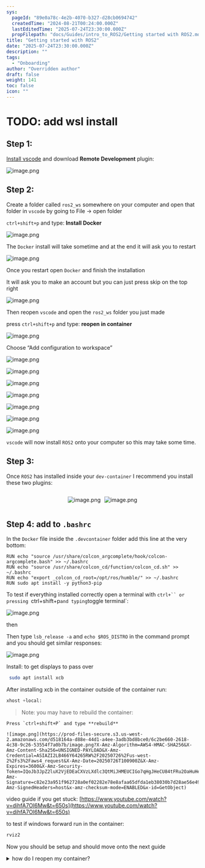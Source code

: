 ```yaml
---
sys:
  pageId: "89e0a78c-4e2b-4070-b327-d28cb0694742"
  createdTime: "2024-08-21T00:24:00.000Z"
  lastEditedTime: "2025-07-24T23:30:00.000Z"
  propFilepath: "docs/Guides/intro_to_ROS2/Getting started with ROS2.md"
title: "Getting started with ROS2"
date: "2025-07-24T23:30:00.000Z"
description: ""
tags:
  - "Onboarding"
author: "Overridden author"
draft: false
weight: 141
toc: false
icon: ""
---
```


# TODO: add wsl install

## Step 1:

[Install vscode](https://code.visualstudio.com/download) and download **Remote Development** plugin:

![image.png](https://prod-files-secure.s3.us-west-2.amazonaws.com/d518164a-d88e-44d1-a4ee-3adb3bd8bce0/efb52993-1881-4a40-b95e-6f020334f022/image.png?X-Amz-Algorithm=AWS4-HMAC-SHA256&X-Amz-Content-Sha256=UNSIGNED-PAYLOAD&X-Amz-Credential=ASIAZI2LB466RHORSTZE%2F20250726%2Fus-west-2%2Fs3%2Faws4_request&X-Amz-Date=20250726T100857Z&X-Amz-Expires=3600&X-Amz-Security-Token=IQoJb3JpZ2luX2VjEDEaCXVzLXdlc3QtMiJIMEYCIQCRPfTIUIayj6BPSWrxNLdJSq3xL0mhrwHTagq%2FT6nEWAIhANt0PQ1sJ4%2F4EkZo9Q2Q6VaqbKGvYszrC08B3K0UT3HGKv8DCFoQABoMNjM3NDIzMTgzODA1Igx3xm9EJuOoorQDsDEq3AM8MChGI71tIvf42DkZdtVjBR9VFnPBEQZzabJDqQnvwt4%2BdxAbp%2BItE4g4GS5oB%2BIDWll50NdfbQ%2FDfVe35gkvX4Za%2By2fktBtNnw%2FJnQxEeKRtG94bZAA%2BDaoQvdPMbHrXl%2BCIDVWzkzxlBnSxLdi5R%2ForUc%2FQghs%2B1patbK2%2F44A6rQFSeH6DP64mOMOVKbo26vJ8d30HvYdYPuWWIm4MdBCZgeyX1vDFIMNVJ1MIXJT%2FuUo%2BbnDxXMozz0rGFHjzbL2z6dCryJKqFCUd0Pk5uJzhKhyYuZbhaX8x8v7yoKBKiqNV4IRmzkTeI92Ku8M%2B%2Bvd1okPUl2%2BtYYDM%2BFmaMEKJBjPZrQ4PncnWMlh%2FYHfAQtSGUJyON3KkN1hYS3rhTZG6NbLiVR8%2FapbX7akHPovTBl2mN%2Fw7F1ev3iXLz1efckOzmfssb6%2BelDeubvXGLl7kQWR%2B%2BQgLTe4nAAHLEjQ%2Bzu%2ByVE97lr4G4PSlTMKnoiHpUbmQy6luwVDNy1hiMQd1FFOeNXVIFABD963DMnraYPS0d3RkB2mMqvrfdAfjnEW7F46V7V3LVhh8p4kXSK%2FcMQ%2BvLFnfRaedgG0j9LMKR7tqk4JjcQYYt0JgLKMB%2FPYP1kpVuKNGjCnq5LEBjqkAWk669II3WKumRcuwF%2FC0yVgx8FxFBMmuwoMKgHgSbSv9M3VSU8qXaIJJ6ie9%2BHWiMMHV9GsXPberwicUWHwog1gfLUCdHcG2XRkmgGLFPyvmrgyVkLPPi1QNbUaBEScpOHVdxFHAgWyPMtHNRl0sbwt%2F1qV3xdBv%2F%2BuE8JLRFEyky3%2Fz4P6Nc8qOedUPmm8x0yZBpYjroYyGNXh%2FRll7a9b47Ae&X-Amz-Signature=9baa6af66fde2dc8732b25c177f10ce552b258ac618a17b9f755012bbeb34595&X-Amz-SignedHeaders=host&x-amz-checksum-mode=ENABLED&x-id=GetObject)

## Step 2:

Create a folder called `ros2_ws` somewhere on your computer and open that folder in `vscode` by going to File → open folder 

`ctrl+shift+p` and type: **Install Docker**

![image.png](https://prod-files-secure.s3.us-west-2.amazonaws.com/d518164a-d88e-44d1-a4ee-3adb3bd8bce0/2269dc0e-1cd5-47ff-bceb-c04ad9b2eab0/image.png?X-Amz-Algorithm=AWS4-HMAC-SHA256&X-Amz-Content-Sha256=UNSIGNED-PAYLOAD&X-Amz-Credential=ASIAZI2LB466RHORSTZE%2F20250726%2Fus-west-2%2Fs3%2Faws4_request&X-Amz-Date=20250726T100857Z&X-Amz-Expires=3600&X-Amz-Security-Token=IQoJb3JpZ2luX2VjEDEaCXVzLXdlc3QtMiJIMEYCIQCRPfTIUIayj6BPSWrxNLdJSq3xL0mhrwHTagq%2FT6nEWAIhANt0PQ1sJ4%2F4EkZo9Q2Q6VaqbKGvYszrC08B3K0UT3HGKv8DCFoQABoMNjM3NDIzMTgzODA1Igx3xm9EJuOoorQDsDEq3AM8MChGI71tIvf42DkZdtVjBR9VFnPBEQZzabJDqQnvwt4%2BdxAbp%2BItE4g4GS5oB%2BIDWll50NdfbQ%2FDfVe35gkvX4Za%2By2fktBtNnw%2FJnQxEeKRtG94bZAA%2BDaoQvdPMbHrXl%2BCIDVWzkzxlBnSxLdi5R%2ForUc%2FQghs%2B1patbK2%2F44A6rQFSeH6DP64mOMOVKbo26vJ8d30HvYdYPuWWIm4MdBCZgeyX1vDFIMNVJ1MIXJT%2FuUo%2BbnDxXMozz0rGFHjzbL2z6dCryJKqFCUd0Pk5uJzhKhyYuZbhaX8x8v7yoKBKiqNV4IRmzkTeI92Ku8M%2B%2Bvd1okPUl2%2BtYYDM%2BFmaMEKJBjPZrQ4PncnWMlh%2FYHfAQtSGUJyON3KkN1hYS3rhTZG6NbLiVR8%2FapbX7akHPovTBl2mN%2Fw7F1ev3iXLz1efckOzmfssb6%2BelDeubvXGLl7kQWR%2B%2BQgLTe4nAAHLEjQ%2Bzu%2ByVE97lr4G4PSlTMKnoiHpUbmQy6luwVDNy1hiMQd1FFOeNXVIFABD963DMnraYPS0d3RkB2mMqvrfdAfjnEW7F46V7V3LVhh8p4kXSK%2FcMQ%2BvLFnfRaedgG0j9LMKR7tqk4JjcQYYt0JgLKMB%2FPYP1kpVuKNGjCnq5LEBjqkAWk669II3WKumRcuwF%2FC0yVgx8FxFBMmuwoMKgHgSbSv9M3VSU8qXaIJJ6ie9%2BHWiMMHV9GsXPberwicUWHwog1gfLUCdHcG2XRkmgGLFPyvmrgyVkLPPi1QNbUaBEScpOHVdxFHAgWyPMtHNRl0sbwt%2F1qV3xdBv%2F%2BuE8JLRFEyky3%2Fz4P6Nc8qOedUPmm8x0yZBpYjroYyGNXh%2FRll7a9b47Ae&X-Amz-Signature=f3fd2f70d3b0dfe5dbefdb18e94b5d169e37d7760d13c471382af231d71c8fc2&X-Amz-SignedHeaders=host&x-amz-checksum-mode=ENABLED&x-id=GetObject)

The `Docker` install will take sometime and at the end it will ask you to restart

![image.png](https://prod-files-secure.s3.us-west-2.amazonaws.com/d518164a-d88e-44d1-a4ee-3adb3bd8bce0/ed233f78-be33-4b1f-b89c-9c346c0e961e/image.png?X-Amz-Algorithm=AWS4-HMAC-SHA256&X-Amz-Content-Sha256=UNSIGNED-PAYLOAD&X-Amz-Credential=ASIAZI2LB466RHORSTZE%2F20250726%2Fus-west-2%2Fs3%2Faws4_request&X-Amz-Date=20250726T100857Z&X-Amz-Expires=3600&X-Amz-Security-Token=IQoJb3JpZ2luX2VjEDEaCXVzLXdlc3QtMiJIMEYCIQCRPfTIUIayj6BPSWrxNLdJSq3xL0mhrwHTagq%2FT6nEWAIhANt0PQ1sJ4%2F4EkZo9Q2Q6VaqbKGvYszrC08B3K0UT3HGKv8DCFoQABoMNjM3NDIzMTgzODA1Igx3xm9EJuOoorQDsDEq3AM8MChGI71tIvf42DkZdtVjBR9VFnPBEQZzabJDqQnvwt4%2BdxAbp%2BItE4g4GS5oB%2BIDWll50NdfbQ%2FDfVe35gkvX4Za%2By2fktBtNnw%2FJnQxEeKRtG94bZAA%2BDaoQvdPMbHrXl%2BCIDVWzkzxlBnSxLdi5R%2ForUc%2FQghs%2B1patbK2%2F44A6rQFSeH6DP64mOMOVKbo26vJ8d30HvYdYPuWWIm4MdBCZgeyX1vDFIMNVJ1MIXJT%2FuUo%2BbnDxXMozz0rGFHjzbL2z6dCryJKqFCUd0Pk5uJzhKhyYuZbhaX8x8v7yoKBKiqNV4IRmzkTeI92Ku8M%2B%2Bvd1okPUl2%2BtYYDM%2BFmaMEKJBjPZrQ4PncnWMlh%2FYHfAQtSGUJyON3KkN1hYS3rhTZG6NbLiVR8%2FapbX7akHPovTBl2mN%2Fw7F1ev3iXLz1efckOzmfssb6%2BelDeubvXGLl7kQWR%2B%2BQgLTe4nAAHLEjQ%2Bzu%2ByVE97lr4G4PSlTMKnoiHpUbmQy6luwVDNy1hiMQd1FFOeNXVIFABD963DMnraYPS0d3RkB2mMqvrfdAfjnEW7F46V7V3LVhh8p4kXSK%2FcMQ%2BvLFnfRaedgG0j9LMKR7tqk4JjcQYYt0JgLKMB%2FPYP1kpVuKNGjCnq5LEBjqkAWk669II3WKumRcuwF%2FC0yVgx8FxFBMmuwoMKgHgSbSv9M3VSU8qXaIJJ6ie9%2BHWiMMHV9GsXPberwicUWHwog1gfLUCdHcG2XRkmgGLFPyvmrgyVkLPPi1QNbUaBEScpOHVdxFHAgWyPMtHNRl0sbwt%2F1qV3xdBv%2F%2BuE8JLRFEyky3%2Fz4P6Nc8qOedUPmm8x0yZBpYjroYyGNXh%2FRll7a9b47Ae&X-Amz-Signature=efea07ff7ed4c05d25c7b16c23090efd68b82201824bccf6bfd28bd42986601a&X-Amz-SignedHeaders=host&x-amz-checksum-mode=ENABLED&x-id=GetObject)

Once you restart open `Docker` and finish the installation

It will ask you to make an account but you can just press skip on the top right

![image.png](https://prod-files-secure.s3.us-west-2.amazonaws.com/d518164a-d88e-44d1-a4ee-3adb3bd8bce0/21010ad9-1659-4fd9-9f59-9932a09b2a3d/image.png?X-Amz-Algorithm=AWS4-HMAC-SHA256&X-Amz-Content-Sha256=UNSIGNED-PAYLOAD&X-Amz-Credential=ASIAZI2LB466RHORSTZE%2F20250726%2Fus-west-2%2Fs3%2Faws4_request&X-Amz-Date=20250726T100857Z&X-Amz-Expires=3600&X-Amz-Security-Token=IQoJb3JpZ2luX2VjEDEaCXVzLXdlc3QtMiJIMEYCIQCRPfTIUIayj6BPSWrxNLdJSq3xL0mhrwHTagq%2FT6nEWAIhANt0PQ1sJ4%2F4EkZo9Q2Q6VaqbKGvYszrC08B3K0UT3HGKv8DCFoQABoMNjM3NDIzMTgzODA1Igx3xm9EJuOoorQDsDEq3AM8MChGI71tIvf42DkZdtVjBR9VFnPBEQZzabJDqQnvwt4%2BdxAbp%2BItE4g4GS5oB%2BIDWll50NdfbQ%2FDfVe35gkvX4Za%2By2fktBtNnw%2FJnQxEeKRtG94bZAA%2BDaoQvdPMbHrXl%2BCIDVWzkzxlBnSxLdi5R%2ForUc%2FQghs%2B1patbK2%2F44A6rQFSeH6DP64mOMOVKbo26vJ8d30HvYdYPuWWIm4MdBCZgeyX1vDFIMNVJ1MIXJT%2FuUo%2BbnDxXMozz0rGFHjzbL2z6dCryJKqFCUd0Pk5uJzhKhyYuZbhaX8x8v7yoKBKiqNV4IRmzkTeI92Ku8M%2B%2Bvd1okPUl2%2BtYYDM%2BFmaMEKJBjPZrQ4PncnWMlh%2FYHfAQtSGUJyON3KkN1hYS3rhTZG6NbLiVR8%2FapbX7akHPovTBl2mN%2Fw7F1ev3iXLz1efckOzmfssb6%2BelDeubvXGLl7kQWR%2B%2BQgLTe4nAAHLEjQ%2Bzu%2ByVE97lr4G4PSlTMKnoiHpUbmQy6luwVDNy1hiMQd1FFOeNXVIFABD963DMnraYPS0d3RkB2mMqvrfdAfjnEW7F46V7V3LVhh8p4kXSK%2FcMQ%2BvLFnfRaedgG0j9LMKR7tqk4JjcQYYt0JgLKMB%2FPYP1kpVuKNGjCnq5LEBjqkAWk669II3WKumRcuwF%2FC0yVgx8FxFBMmuwoMKgHgSbSv9M3VSU8qXaIJJ6ie9%2BHWiMMHV9GsXPberwicUWHwog1gfLUCdHcG2XRkmgGLFPyvmrgyVkLPPi1QNbUaBEScpOHVdxFHAgWyPMtHNRl0sbwt%2F1qV3xdBv%2F%2BuE8JLRFEyky3%2Fz4P6Nc8qOedUPmm8x0yZBpYjroYyGNXh%2FRll7a9b47Ae&X-Amz-Signature=3a2c591d45570e0c2e5697a90a6b9a0e4e2d05d3614ade9747be2262d2e5b539&X-Amz-SignedHeaders=host&x-amz-checksum-mode=ENABLED&x-id=GetObject)

Then reopen `vscode` and open the `ros2_ws` folder you just made

press `ctrl+shift+p` and type: **reopen in container**

![image.png](https://prod-files-secure.s3.us-west-2.amazonaws.com/d518164a-d88e-44d1-a4ee-3adb3bd8bce0/4e93b8c2-41ad-488c-8095-c74205196118/image.png?X-Amz-Algorithm=AWS4-HMAC-SHA256&X-Amz-Content-Sha256=UNSIGNED-PAYLOAD&X-Amz-Credential=ASIAZI2LB466RHORSTZE%2F20250726%2Fus-west-2%2Fs3%2Faws4_request&X-Amz-Date=20250726T100857Z&X-Amz-Expires=3600&X-Amz-Security-Token=IQoJb3JpZ2luX2VjEDEaCXVzLXdlc3QtMiJIMEYCIQCRPfTIUIayj6BPSWrxNLdJSq3xL0mhrwHTagq%2FT6nEWAIhANt0PQ1sJ4%2F4EkZo9Q2Q6VaqbKGvYszrC08B3K0UT3HGKv8DCFoQABoMNjM3NDIzMTgzODA1Igx3xm9EJuOoorQDsDEq3AM8MChGI71tIvf42DkZdtVjBR9VFnPBEQZzabJDqQnvwt4%2BdxAbp%2BItE4g4GS5oB%2BIDWll50NdfbQ%2FDfVe35gkvX4Za%2By2fktBtNnw%2FJnQxEeKRtG94bZAA%2BDaoQvdPMbHrXl%2BCIDVWzkzxlBnSxLdi5R%2ForUc%2FQghs%2B1patbK2%2F44A6rQFSeH6DP64mOMOVKbo26vJ8d30HvYdYPuWWIm4MdBCZgeyX1vDFIMNVJ1MIXJT%2FuUo%2BbnDxXMozz0rGFHjzbL2z6dCryJKqFCUd0Pk5uJzhKhyYuZbhaX8x8v7yoKBKiqNV4IRmzkTeI92Ku8M%2B%2Bvd1okPUl2%2BtYYDM%2BFmaMEKJBjPZrQ4PncnWMlh%2FYHfAQtSGUJyON3KkN1hYS3rhTZG6NbLiVR8%2FapbX7akHPovTBl2mN%2Fw7F1ev3iXLz1efckOzmfssb6%2BelDeubvXGLl7kQWR%2B%2BQgLTe4nAAHLEjQ%2Bzu%2ByVE97lr4G4PSlTMKnoiHpUbmQy6luwVDNy1hiMQd1FFOeNXVIFABD963DMnraYPS0d3RkB2mMqvrfdAfjnEW7F46V7V3LVhh8p4kXSK%2FcMQ%2BvLFnfRaedgG0j9LMKR7tqk4JjcQYYt0JgLKMB%2FPYP1kpVuKNGjCnq5LEBjqkAWk669II3WKumRcuwF%2FC0yVgx8FxFBMmuwoMKgHgSbSv9M3VSU8qXaIJJ6ie9%2BHWiMMHV9GsXPberwicUWHwog1gfLUCdHcG2XRkmgGLFPyvmrgyVkLPPi1QNbUaBEScpOHVdxFHAgWyPMtHNRl0sbwt%2F1qV3xdBv%2F%2BuE8JLRFEyky3%2Fz4P6Nc8qOedUPmm8x0yZBpYjroYyGNXh%2FRll7a9b47Ae&X-Amz-Signature=0a0dad3dd1476bfd710a3a74ec33cd4d454ca13cad621e49165a2bd006c13860&X-Amz-SignedHeaders=host&x-amz-checksum-mode=ENABLED&x-id=GetObject)

Choose “Add configuration to workspace”

![image.png](https://prod-files-secure.s3.us-west-2.amazonaws.com/d518164a-d88e-44d1-a4ee-3adb3bd8bce0/9560b282-5060-4989-ba37-97e7b2c22476/image.png?X-Amz-Algorithm=AWS4-HMAC-SHA256&X-Amz-Content-Sha256=UNSIGNED-PAYLOAD&X-Amz-Credential=ASIAZI2LB466RHORSTZE%2F20250726%2Fus-west-2%2Fs3%2Faws4_request&X-Amz-Date=20250726T100857Z&X-Amz-Expires=3600&X-Amz-Security-Token=IQoJb3JpZ2luX2VjEDEaCXVzLXdlc3QtMiJIMEYCIQCRPfTIUIayj6BPSWrxNLdJSq3xL0mhrwHTagq%2FT6nEWAIhANt0PQ1sJ4%2F4EkZo9Q2Q6VaqbKGvYszrC08B3K0UT3HGKv8DCFoQABoMNjM3NDIzMTgzODA1Igx3xm9EJuOoorQDsDEq3AM8MChGI71tIvf42DkZdtVjBR9VFnPBEQZzabJDqQnvwt4%2BdxAbp%2BItE4g4GS5oB%2BIDWll50NdfbQ%2FDfVe35gkvX4Za%2By2fktBtNnw%2FJnQxEeKRtG94bZAA%2BDaoQvdPMbHrXl%2BCIDVWzkzxlBnSxLdi5R%2ForUc%2FQghs%2B1patbK2%2F44A6rQFSeH6DP64mOMOVKbo26vJ8d30HvYdYPuWWIm4MdBCZgeyX1vDFIMNVJ1MIXJT%2FuUo%2BbnDxXMozz0rGFHjzbL2z6dCryJKqFCUd0Pk5uJzhKhyYuZbhaX8x8v7yoKBKiqNV4IRmzkTeI92Ku8M%2B%2Bvd1okPUl2%2BtYYDM%2BFmaMEKJBjPZrQ4PncnWMlh%2FYHfAQtSGUJyON3KkN1hYS3rhTZG6NbLiVR8%2FapbX7akHPovTBl2mN%2Fw7F1ev3iXLz1efckOzmfssb6%2BelDeubvXGLl7kQWR%2B%2BQgLTe4nAAHLEjQ%2Bzu%2ByVE97lr4G4PSlTMKnoiHpUbmQy6luwVDNy1hiMQd1FFOeNXVIFABD963DMnraYPS0d3RkB2mMqvrfdAfjnEW7F46V7V3LVhh8p4kXSK%2FcMQ%2BvLFnfRaedgG0j9LMKR7tqk4JjcQYYt0JgLKMB%2FPYP1kpVuKNGjCnq5LEBjqkAWk669II3WKumRcuwF%2FC0yVgx8FxFBMmuwoMKgHgSbSv9M3VSU8qXaIJJ6ie9%2BHWiMMHV9GsXPberwicUWHwog1gfLUCdHcG2XRkmgGLFPyvmrgyVkLPPi1QNbUaBEScpOHVdxFHAgWyPMtHNRl0sbwt%2F1qV3xdBv%2F%2BuE8JLRFEyky3%2Fz4P6Nc8qOedUPmm8x0yZBpYjroYyGNXh%2FRll7a9b47Ae&X-Amz-Signature=2cf281eb1417ca125a35c2d28f9f5c442f458a3acfdbdc2b38a146a72926d333&X-Amz-SignedHeaders=host&x-amz-checksum-mode=ENABLED&x-id=GetObject)

![image.png](https://prod-files-secure.s3.us-west-2.amazonaws.com/d518164a-d88e-44d1-a4ee-3adb3bd8bce0/2ee63f81-886b-48e8-a553-dc6e5eac99e4/image.png?X-Amz-Algorithm=AWS4-HMAC-SHA256&X-Amz-Content-Sha256=UNSIGNED-PAYLOAD&X-Amz-Credential=ASIAZI2LB466RHORSTZE%2F20250726%2Fus-west-2%2Fs3%2Faws4_request&X-Amz-Date=20250726T100857Z&X-Amz-Expires=3600&X-Amz-Security-Token=IQoJb3JpZ2luX2VjEDEaCXVzLXdlc3QtMiJIMEYCIQCRPfTIUIayj6BPSWrxNLdJSq3xL0mhrwHTagq%2FT6nEWAIhANt0PQ1sJ4%2F4EkZo9Q2Q6VaqbKGvYszrC08B3K0UT3HGKv8DCFoQABoMNjM3NDIzMTgzODA1Igx3xm9EJuOoorQDsDEq3AM8MChGI71tIvf42DkZdtVjBR9VFnPBEQZzabJDqQnvwt4%2BdxAbp%2BItE4g4GS5oB%2BIDWll50NdfbQ%2FDfVe35gkvX4Za%2By2fktBtNnw%2FJnQxEeKRtG94bZAA%2BDaoQvdPMbHrXl%2BCIDVWzkzxlBnSxLdi5R%2ForUc%2FQghs%2B1patbK2%2F44A6rQFSeH6DP64mOMOVKbo26vJ8d30HvYdYPuWWIm4MdBCZgeyX1vDFIMNVJ1MIXJT%2FuUo%2BbnDxXMozz0rGFHjzbL2z6dCryJKqFCUd0Pk5uJzhKhyYuZbhaX8x8v7yoKBKiqNV4IRmzkTeI92Ku8M%2B%2Bvd1okPUl2%2BtYYDM%2BFmaMEKJBjPZrQ4PncnWMlh%2FYHfAQtSGUJyON3KkN1hYS3rhTZG6NbLiVR8%2FapbX7akHPovTBl2mN%2Fw7F1ev3iXLz1efckOzmfssb6%2BelDeubvXGLl7kQWR%2B%2BQgLTe4nAAHLEjQ%2Bzu%2ByVE97lr4G4PSlTMKnoiHpUbmQy6luwVDNy1hiMQd1FFOeNXVIFABD963DMnraYPS0d3RkB2mMqvrfdAfjnEW7F46V7V3LVhh8p4kXSK%2FcMQ%2BvLFnfRaedgG0j9LMKR7tqk4JjcQYYt0JgLKMB%2FPYP1kpVuKNGjCnq5LEBjqkAWk669II3WKumRcuwF%2FC0yVgx8FxFBMmuwoMKgHgSbSv9M3VSU8qXaIJJ6ie9%2BHWiMMHV9GsXPberwicUWHwog1gfLUCdHcG2XRkmgGLFPyvmrgyVkLPPi1QNbUaBEScpOHVdxFHAgWyPMtHNRl0sbwt%2F1qV3xdBv%2F%2BuE8JLRFEyky3%2Fz4P6Nc8qOedUPmm8x0yZBpYjroYyGNXh%2FRll7a9b47Ae&X-Amz-Signature=33232fac57590b867acde925d17f4a414e7d1a9214427d5f6f77972feaeefa3f&X-Amz-SignedHeaders=host&x-amz-checksum-mode=ENABLED&x-id=GetObject)

![image.png](https://prod-files-secure.s3.us-west-2.amazonaws.com/d518164a-d88e-44d1-a4ee-3adb3bd8bce0/e0fd626c-c8b6-4b2c-95d1-fa4c26514504/image.png?X-Amz-Algorithm=AWS4-HMAC-SHA256&X-Amz-Content-Sha256=UNSIGNED-PAYLOAD&X-Amz-Credential=ASIAZI2LB466RHORSTZE%2F20250726%2Fus-west-2%2Fs3%2Faws4_request&X-Amz-Date=20250726T100857Z&X-Amz-Expires=3600&X-Amz-Security-Token=IQoJb3JpZ2luX2VjEDEaCXVzLXdlc3QtMiJIMEYCIQCRPfTIUIayj6BPSWrxNLdJSq3xL0mhrwHTagq%2FT6nEWAIhANt0PQ1sJ4%2F4EkZo9Q2Q6VaqbKGvYszrC08B3K0UT3HGKv8DCFoQABoMNjM3NDIzMTgzODA1Igx3xm9EJuOoorQDsDEq3AM8MChGI71tIvf42DkZdtVjBR9VFnPBEQZzabJDqQnvwt4%2BdxAbp%2BItE4g4GS5oB%2BIDWll50NdfbQ%2FDfVe35gkvX4Za%2By2fktBtNnw%2FJnQxEeKRtG94bZAA%2BDaoQvdPMbHrXl%2BCIDVWzkzxlBnSxLdi5R%2ForUc%2FQghs%2B1patbK2%2F44A6rQFSeH6DP64mOMOVKbo26vJ8d30HvYdYPuWWIm4MdBCZgeyX1vDFIMNVJ1MIXJT%2FuUo%2BbnDxXMozz0rGFHjzbL2z6dCryJKqFCUd0Pk5uJzhKhyYuZbhaX8x8v7yoKBKiqNV4IRmzkTeI92Ku8M%2B%2Bvd1okPUl2%2BtYYDM%2BFmaMEKJBjPZrQ4PncnWMlh%2FYHfAQtSGUJyON3KkN1hYS3rhTZG6NbLiVR8%2FapbX7akHPovTBl2mN%2Fw7F1ev3iXLz1efckOzmfssb6%2BelDeubvXGLl7kQWR%2B%2BQgLTe4nAAHLEjQ%2Bzu%2ByVE97lr4G4PSlTMKnoiHpUbmQy6luwVDNy1hiMQd1FFOeNXVIFABD963DMnraYPS0d3RkB2mMqvrfdAfjnEW7F46V7V3LVhh8p4kXSK%2FcMQ%2BvLFnfRaedgG0j9LMKR7tqk4JjcQYYt0JgLKMB%2FPYP1kpVuKNGjCnq5LEBjqkAWk669II3WKumRcuwF%2FC0yVgx8FxFBMmuwoMKgHgSbSv9M3VSU8qXaIJJ6ie9%2BHWiMMHV9GsXPberwicUWHwog1gfLUCdHcG2XRkmgGLFPyvmrgyVkLPPi1QNbUaBEScpOHVdxFHAgWyPMtHNRl0sbwt%2F1qV3xdBv%2F%2BuE8JLRFEyky3%2Fz4P6Nc8qOedUPmm8x0yZBpYjroYyGNXh%2FRll7a9b47Ae&X-Amz-Signature=e4dde9c7b8817812193a716eff3a547aa9c3dc294b01932c963d4f925fda0703&X-Amz-SignedHeaders=host&x-amz-checksum-mode=ENABLED&x-id=GetObject)

![image.png](https://prod-files-secure.s3.us-west-2.amazonaws.com/d518164a-d88e-44d1-a4ee-3adb3bd8bce0/a2e13f50-d2ab-4719-a4c2-7ced634bfc9d/image.png?X-Amz-Algorithm=AWS4-HMAC-SHA256&X-Amz-Content-Sha256=UNSIGNED-PAYLOAD&X-Amz-Credential=ASIAZI2LB466RHORSTZE%2F20250726%2Fus-west-2%2Fs3%2Faws4_request&X-Amz-Date=20250726T100857Z&X-Amz-Expires=3600&X-Amz-Security-Token=IQoJb3JpZ2luX2VjEDEaCXVzLXdlc3QtMiJIMEYCIQCRPfTIUIayj6BPSWrxNLdJSq3xL0mhrwHTagq%2FT6nEWAIhANt0PQ1sJ4%2F4EkZo9Q2Q6VaqbKGvYszrC08B3K0UT3HGKv8DCFoQABoMNjM3NDIzMTgzODA1Igx3xm9EJuOoorQDsDEq3AM8MChGI71tIvf42DkZdtVjBR9VFnPBEQZzabJDqQnvwt4%2BdxAbp%2BItE4g4GS5oB%2BIDWll50NdfbQ%2FDfVe35gkvX4Za%2By2fktBtNnw%2FJnQxEeKRtG94bZAA%2BDaoQvdPMbHrXl%2BCIDVWzkzxlBnSxLdi5R%2ForUc%2FQghs%2B1patbK2%2F44A6rQFSeH6DP64mOMOVKbo26vJ8d30HvYdYPuWWIm4MdBCZgeyX1vDFIMNVJ1MIXJT%2FuUo%2BbnDxXMozz0rGFHjzbL2z6dCryJKqFCUd0Pk5uJzhKhyYuZbhaX8x8v7yoKBKiqNV4IRmzkTeI92Ku8M%2B%2Bvd1okPUl2%2BtYYDM%2BFmaMEKJBjPZrQ4PncnWMlh%2FYHfAQtSGUJyON3KkN1hYS3rhTZG6NbLiVR8%2FapbX7akHPovTBl2mN%2Fw7F1ev3iXLz1efckOzmfssb6%2BelDeubvXGLl7kQWR%2B%2BQgLTe4nAAHLEjQ%2Bzu%2ByVE97lr4G4PSlTMKnoiHpUbmQy6luwVDNy1hiMQd1FFOeNXVIFABD963DMnraYPS0d3RkB2mMqvrfdAfjnEW7F46V7V3LVhh8p4kXSK%2FcMQ%2BvLFnfRaedgG0j9LMKR7tqk4JjcQYYt0JgLKMB%2FPYP1kpVuKNGjCnq5LEBjqkAWk669II3WKumRcuwF%2FC0yVgx8FxFBMmuwoMKgHgSbSv9M3VSU8qXaIJJ6ie9%2BHWiMMHV9GsXPberwicUWHwog1gfLUCdHcG2XRkmgGLFPyvmrgyVkLPPi1QNbUaBEScpOHVdxFHAgWyPMtHNRl0sbwt%2F1qV3xdBv%2F%2BuE8JLRFEyky3%2Fz4P6Nc8qOedUPmm8x0yZBpYjroYyGNXh%2FRll7a9b47Ae&X-Amz-Signature=6fc724ed515ce96c800abb783a065f6de0aa8e1d893fde608607d842f2d219be&X-Amz-SignedHeaders=host&x-amz-checksum-mode=ENABLED&x-id=GetObject)

![image.png](https://prod-files-secure.s3.us-west-2.amazonaws.com/d518164a-d88e-44d1-a4ee-3adb3bd8bce0/6cc478ad-aaba-4bf7-9fcc-403277ab896c/image.png?X-Amz-Algorithm=AWS4-HMAC-SHA256&X-Amz-Content-Sha256=UNSIGNED-PAYLOAD&X-Amz-Credential=ASIAZI2LB466RHORSTZE%2F20250726%2Fus-west-2%2Fs3%2Faws4_request&X-Amz-Date=20250726T100857Z&X-Amz-Expires=3600&X-Amz-Security-Token=IQoJb3JpZ2luX2VjEDEaCXVzLXdlc3QtMiJIMEYCIQCRPfTIUIayj6BPSWrxNLdJSq3xL0mhrwHTagq%2FT6nEWAIhANt0PQ1sJ4%2F4EkZo9Q2Q6VaqbKGvYszrC08B3K0UT3HGKv8DCFoQABoMNjM3NDIzMTgzODA1Igx3xm9EJuOoorQDsDEq3AM8MChGI71tIvf42DkZdtVjBR9VFnPBEQZzabJDqQnvwt4%2BdxAbp%2BItE4g4GS5oB%2BIDWll50NdfbQ%2FDfVe35gkvX4Za%2By2fktBtNnw%2FJnQxEeKRtG94bZAA%2BDaoQvdPMbHrXl%2BCIDVWzkzxlBnSxLdi5R%2ForUc%2FQghs%2B1patbK2%2F44A6rQFSeH6DP64mOMOVKbo26vJ8d30HvYdYPuWWIm4MdBCZgeyX1vDFIMNVJ1MIXJT%2FuUo%2BbnDxXMozz0rGFHjzbL2z6dCryJKqFCUd0Pk5uJzhKhyYuZbhaX8x8v7yoKBKiqNV4IRmzkTeI92Ku8M%2B%2Bvd1okPUl2%2BtYYDM%2BFmaMEKJBjPZrQ4PncnWMlh%2FYHfAQtSGUJyON3KkN1hYS3rhTZG6NbLiVR8%2FapbX7akHPovTBl2mN%2Fw7F1ev3iXLz1efckOzmfssb6%2BelDeubvXGLl7kQWR%2B%2BQgLTe4nAAHLEjQ%2Bzu%2ByVE97lr4G4PSlTMKnoiHpUbmQy6luwVDNy1hiMQd1FFOeNXVIFABD963DMnraYPS0d3RkB2mMqvrfdAfjnEW7F46V7V3LVhh8p4kXSK%2FcMQ%2BvLFnfRaedgG0j9LMKR7tqk4JjcQYYt0JgLKMB%2FPYP1kpVuKNGjCnq5LEBjqkAWk669II3WKumRcuwF%2FC0yVgx8FxFBMmuwoMKgHgSbSv9M3VSU8qXaIJJ6ie9%2BHWiMMHV9GsXPberwicUWHwog1gfLUCdHcG2XRkmgGLFPyvmrgyVkLPPi1QNbUaBEScpOHVdxFHAgWyPMtHNRl0sbwt%2F1qV3xdBv%2F%2BuE8JLRFEyky3%2Fz4P6Nc8qOedUPmm8x0yZBpYjroYyGNXh%2FRll7a9b47Ae&X-Amz-Signature=1917e8517c713e4494d7a8118e0a6bffdbc43f562d4979eae445c2f5d19bfde7&X-Amz-SignedHeaders=host&x-amz-checksum-mode=ENABLED&x-id=GetObject)

![image.png](https://prod-files-secure.s3.us-west-2.amazonaws.com/d518164a-d88e-44d1-a4ee-3adb3bd8bce0/53255b28-f75e-430f-b9e3-c0ac8577e42b/image.png?X-Amz-Algorithm=AWS4-HMAC-SHA256&X-Amz-Content-Sha256=UNSIGNED-PAYLOAD&X-Amz-Credential=ASIAZI2LB466RHORSTZE%2F20250726%2Fus-west-2%2Fs3%2Faws4_request&X-Amz-Date=20250726T100857Z&X-Amz-Expires=3600&X-Amz-Security-Token=IQoJb3JpZ2luX2VjEDEaCXVzLXdlc3QtMiJIMEYCIQCRPfTIUIayj6BPSWrxNLdJSq3xL0mhrwHTagq%2FT6nEWAIhANt0PQ1sJ4%2F4EkZo9Q2Q6VaqbKGvYszrC08B3K0UT3HGKv8DCFoQABoMNjM3NDIzMTgzODA1Igx3xm9EJuOoorQDsDEq3AM8MChGI71tIvf42DkZdtVjBR9VFnPBEQZzabJDqQnvwt4%2BdxAbp%2BItE4g4GS5oB%2BIDWll50NdfbQ%2FDfVe35gkvX4Za%2By2fktBtNnw%2FJnQxEeKRtG94bZAA%2BDaoQvdPMbHrXl%2BCIDVWzkzxlBnSxLdi5R%2ForUc%2FQghs%2B1patbK2%2F44A6rQFSeH6DP64mOMOVKbo26vJ8d30HvYdYPuWWIm4MdBCZgeyX1vDFIMNVJ1MIXJT%2FuUo%2BbnDxXMozz0rGFHjzbL2z6dCryJKqFCUd0Pk5uJzhKhyYuZbhaX8x8v7yoKBKiqNV4IRmzkTeI92Ku8M%2B%2Bvd1okPUl2%2BtYYDM%2BFmaMEKJBjPZrQ4PncnWMlh%2FYHfAQtSGUJyON3KkN1hYS3rhTZG6NbLiVR8%2FapbX7akHPovTBl2mN%2Fw7F1ev3iXLz1efckOzmfssb6%2BelDeubvXGLl7kQWR%2B%2BQgLTe4nAAHLEjQ%2Bzu%2ByVE97lr4G4PSlTMKnoiHpUbmQy6luwVDNy1hiMQd1FFOeNXVIFABD963DMnraYPS0d3RkB2mMqvrfdAfjnEW7F46V7V3LVhh8p4kXSK%2FcMQ%2BvLFnfRaedgG0j9LMKR7tqk4JjcQYYt0JgLKMB%2FPYP1kpVuKNGjCnq5LEBjqkAWk669II3WKumRcuwF%2FC0yVgx8FxFBMmuwoMKgHgSbSv9M3VSU8qXaIJJ6ie9%2BHWiMMHV9GsXPberwicUWHwog1gfLUCdHcG2XRkmgGLFPyvmrgyVkLPPi1QNbUaBEScpOHVdxFHAgWyPMtHNRl0sbwt%2F1qV3xdBv%2F%2BuE8JLRFEyky3%2Fz4P6Nc8qOedUPmm8x0yZBpYjroYyGNXh%2FRll7a9b47Ae&X-Amz-Signature=a84e9c2eec1f6b773802b2fe4755316d291e4f61e4c1924611d119063db38723&X-Amz-SignedHeaders=host&x-amz-checksum-mode=ENABLED&x-id=GetObject)

![image.png](https://prod-files-secure.s3.us-west-2.amazonaws.com/d518164a-d88e-44d1-a4ee-3adb3bd8bce0/7c562767-5af9-4ffb-97d1-327bcdf4ee00/image.png?X-Amz-Algorithm=AWS4-HMAC-SHA256&X-Amz-Content-Sha256=UNSIGNED-PAYLOAD&X-Amz-Credential=ASIAZI2LB466RHORSTZE%2F20250726%2Fus-west-2%2Fs3%2Faws4_request&X-Amz-Date=20250726T100857Z&X-Amz-Expires=3600&X-Amz-Security-Token=IQoJb3JpZ2luX2VjEDEaCXVzLXdlc3QtMiJIMEYCIQCRPfTIUIayj6BPSWrxNLdJSq3xL0mhrwHTagq%2FT6nEWAIhANt0PQ1sJ4%2F4EkZo9Q2Q6VaqbKGvYszrC08B3K0UT3HGKv8DCFoQABoMNjM3NDIzMTgzODA1Igx3xm9EJuOoorQDsDEq3AM8MChGI71tIvf42DkZdtVjBR9VFnPBEQZzabJDqQnvwt4%2BdxAbp%2BItE4g4GS5oB%2BIDWll50NdfbQ%2FDfVe35gkvX4Za%2By2fktBtNnw%2FJnQxEeKRtG94bZAA%2BDaoQvdPMbHrXl%2BCIDVWzkzxlBnSxLdi5R%2ForUc%2FQghs%2B1patbK2%2F44A6rQFSeH6DP64mOMOVKbo26vJ8d30HvYdYPuWWIm4MdBCZgeyX1vDFIMNVJ1MIXJT%2FuUo%2BbnDxXMozz0rGFHjzbL2z6dCryJKqFCUd0Pk5uJzhKhyYuZbhaX8x8v7yoKBKiqNV4IRmzkTeI92Ku8M%2B%2Bvd1okPUl2%2BtYYDM%2BFmaMEKJBjPZrQ4PncnWMlh%2FYHfAQtSGUJyON3KkN1hYS3rhTZG6NbLiVR8%2FapbX7akHPovTBl2mN%2Fw7F1ev3iXLz1efckOzmfssb6%2BelDeubvXGLl7kQWR%2B%2BQgLTe4nAAHLEjQ%2Bzu%2ByVE97lr4G4PSlTMKnoiHpUbmQy6luwVDNy1hiMQd1FFOeNXVIFABD963DMnraYPS0d3RkB2mMqvrfdAfjnEW7F46V7V3LVhh8p4kXSK%2FcMQ%2BvLFnfRaedgG0j9LMKR7tqk4JjcQYYt0JgLKMB%2FPYP1kpVuKNGjCnq5LEBjqkAWk669II3WKumRcuwF%2FC0yVgx8FxFBMmuwoMKgHgSbSv9M3VSU8qXaIJJ6ie9%2BHWiMMHV9GsXPberwicUWHwog1gfLUCdHcG2XRkmgGLFPyvmrgyVkLPPi1QNbUaBEScpOHVdxFHAgWyPMtHNRl0sbwt%2F1qV3xdBv%2F%2BuE8JLRFEyky3%2Fz4P6Nc8qOedUPmm8x0yZBpYjroYyGNXh%2FRll7a9b47Ae&X-Amz-Signature=060ab1973c5d40b697a5afba42e098d558bea9d8cc818ca44ac25ad2f070999a&X-Amz-SignedHeaders=host&x-amz-checksum-mode=ENABLED&x-id=GetObject)

`vscode` will now install `ROS2` onto your computer so this may take some time.

## Step 3:

Once `ROS2` has installed inside your `dev-container` I recommend you install these two plugins:

<div style="display: flex;flex-direction: row; column-gap:10px; max-width: 630px;justify-content: center;">
<div>

![image.png](https://prod-files-secure.s3.us-west-2.amazonaws.com/d518164a-d88e-44d1-a4ee-3adb3bd8bce0/3fc3d550-5a54-4ba1-ba6b-faa01cdb7369/image.png?X-Amz-Algorithm=AWS4-HMAC-SHA256&X-Amz-Content-Sha256=UNSIGNED-PAYLOAD&X-Amz-Credential=ASIAZI2LB466YPX7ZBKH%2F20250726%2Fus-west-2%2Fs3%2Faws4_request&X-Amz-Date=20250726T100859Z&X-Amz-Expires=3600&X-Amz-Security-Token=IQoJb3JpZ2luX2VjEDEaCXVzLXdlc3QtMiJGMEQCICl6h4zyx8zVB5%2FCgJW3HKq5PUTLHr9tKtSVEe8V26m%2FAiBafitbN25vBQdPLlr%2FFqqwrJ5qlAUWHwSljA79l%2B2ZPyr%2FAwhaEAAaDDYzNzQyMzE4MzgwNSIM%2BIAPWiLv3WC7S%2BFcKtwDtPoWN8nIls9XmfyemYWLpB2qNFW7kVWM8AmeRyY5jYNgokC%2FLP%2B6JF7F1gDiLXsyBi2X3dhIUfnvfWQKjTszdUxhyrSs%2BaTuUI9h%2FYpzzZ5fJMWODZY5qnoJ84P4N6gcL9KpeaPbD4b53jEQKG0zhxuT0JDFmeybOmVJf%2FxU7geHAnFuU%2FPfPWQ1mFT3gq9CcqmjnbHFtT0NfhoCJ0Y%2FZe%2BX%2F4zsGoAOu4Bs2idg6qLbTc2h0ruMRsIatl4ygOmtlfCYQLxf%2FGzzIVUq0XegxLWcSu773gQpVG7wNxn7HypJY58%2FwdZkXJs7qVMVzzkxn86B98QS7pVFL1FdQuSsgMeYFqv5ngw6A%2FrrUHCpXXE7q%2BVFMDiH5nVvGqxnheUQfr090cfG7CeMzoNAD0VIb14AFe%2B6uM2J626gfopM1X8p0ClQfeSGuiRuqkbvLaf3Hg0QyS7KpbSZ3l2iiKZ6x29WKTo7WnU4%2FmKpbjgxFXRnvzGU6XvktlvlT06rV75vsVis%2BewgctuWIydUONLeiRiAytwrjT1U5%2FvBhrkv67AmobFPE7ZxK98MFigCoK0EOy5ekvgkHw4iNvuPjzNl5cqj0A4WKSdMTvkhLPpCU6%2FNpNtUdhRdV7pmt%2FwwiqySxAY6pgFFiynHSBW28Bx%2BOzunmDJtiyQ2vbRQ0FHmnAqEGQj3AilZbPY29RklWtvAC2RDC31QTbbwUrgx8zPh8WiI4l%2BNQc4En1lu2KCu7XgkTko4uARUfu1XZ9W0SDVLsJELkRmhTaeDG5jy4JBDDUVnKqCf0RtU6083IarIyZQVKawjDbCLS4IiPI9l8tIfHnXLDc%2FqXoRWGJOmA8yFed%2FCMOctgjDxOEYD&X-Amz-Signature=c1532dadb8fba4b9039dc6315fe5c9fe6f8cd38cda0d1e8839c87de0fca3ffc3&X-Amz-SignedHeaders=host&x-amz-checksum-mode=ENABLED&x-id=GetObject)

</div>
<div>

![image.png](https://prod-files-secure.s3.us-west-2.amazonaws.com/d518164a-d88e-44d1-a4ee-3adb3bd8bce0/d994cc66-13c2-4093-a5a3-f84cf4601a82/image.png?X-Amz-Algorithm=AWS4-HMAC-SHA256&X-Amz-Content-Sha256=UNSIGNED-PAYLOAD&X-Amz-Credential=ASIAZI2LB466UYPI4QAM%2F20250726%2Fus-west-2%2Fs3%2Faws4_request&X-Amz-Date=20250726T100900Z&X-Amz-Expires=3600&X-Amz-Security-Token=IQoJb3JpZ2luX2VjEDEaCXVzLXdlc3QtMiJIMEYCIQDTEV6CLzDdy1ODWMMQUznhcfabvSWqHrBlQ3qnEdy3wQIhANBoNshmWMQldpFvtkjIniiidqqg17s8dKqWSDtsBsu1Kv8DCFoQABoMNjM3NDIzMTgzODA1IgyG9PZGwGqZIGzxeSQq3APSZo%2BFP3FLy5vVnPBRhAyUiATEMGnNZtgutHOQpOhM4L7f5clP6YgrNpbFaJKT6xlFP1AMkfu46md8TMWa55XFTL1sqVxt80j1%2B2LsaWbtG6Yz8nH6%2BEkVmd5qyS73dBZrR5I7zC1E1DZU5bui9nRQjFfseC2bIyMkiF9XjWGYPtR0mZFb0s8%2Fj59HEEOFCVnGq%2BDtu90j9YascfNfXasalaiq0uJG9qXhLkSRajGCTnmIqCms03H3thjozX0jkJrjamiTN8ADeTo44MyDOqeyDaw9N%2BprKCXKGL9H3H2NOmkfa2HGhHFn1OJRI5A1jief0K5SsBUDP6mid9qA%2BjPEiORPQNxxBrdFgrG7wd79oZX5SykcUkQsIL4rp9Cg%2BWssw%2BdqlM4BjTzaKIdJsscZB%2BddbiaiUrs%2BcGNPpZChnniaFizmz4azmH2Vg66qibVIpUnv1%2FTsWQc6h2oYMyXGjGU8Y1bDMAIi%2B4Q78z%2BzOtaWL59HDuSLd3ZFXIagBNJeyiLPAj5uuQrKhlDsXRtFodfalCfI4YgiG1W%2F%2Fxz3%2FbNGKK%2FNEFBACJkmdly2xEPtoBh%2F4QYOEdC7HqHUtxtPZZ50caVdwsj07XUS6GIjbUA%2BR2lUCr%2B6zARFIDDRq5LEBjqkAYfdvotJt0wl9EZhZD5gNxdjlLRi%2BG2YkpjhFTGN0%2Fa3HDDINcGJqNUwQPwuDj3HEqopcYDXwfbmvOltKzqyTJn%2BwztFqzBp%2FFLCmJ8FQtRhd6huMeCyZ%2Fk0sZeYDzpGwdXXSw3owpUQlJ3t%2By78JunzcRvHxF0RieIkT2iRN97jj8Vt3JbeTALiXf%2B5cli2uUaQAFSa%2BFhMWc4q24%2BiTxYRi5oS&X-Amz-Signature=d867e97f0b0d7ccf17e11171c6831c0d767868402ebd0225919b5fc41a49a0cc&X-Amz-SignedHeaders=host&x-amz-checksum-mode=ENABLED&x-id=GetObject)

</div>
</div>

## Step 4: add to `.bashrc`

In the `Docker` file inside the `.devcontainer` folder add this line at the very bottom: 

```docker
RUN echo "source /usr/share/colcon_argcomplete/hook/colcon-argcomplete.bash" >> ~/.bashrc
RUN echo "source /usr/share/colcon_cd/function/colcon_cd.sh" >> ~/.bashrc
RUN echo "export _colcon_cd_root=/opt/ros/humble/" >> ~/.bashrc
RUN sudo apt install -y python3-pip 
```

To test if everything installed correctly open a terminal with `ctrl+`` or pressing `ctrl+shift+p` and typing `toggle terminal`:

![image.png](https://prod-files-secure.s3.us-west-2.amazonaws.com/d518164a-d88e-44d1-a4ee-3adb3bd8bce0/6a4943d8-b04e-4c02-9a58-775f3384d1a5/image.png?X-Amz-Algorithm=AWS4-HMAC-SHA256&X-Amz-Content-Sha256=UNSIGNED-PAYLOAD&X-Amz-Credential=ASIAZI2LB466RHORSTZE%2F20250726%2Fus-west-2%2Fs3%2Faws4_request&X-Amz-Date=20250726T100857Z&X-Amz-Expires=3600&X-Amz-Security-Token=IQoJb3JpZ2luX2VjEDEaCXVzLXdlc3QtMiJIMEYCIQCRPfTIUIayj6BPSWrxNLdJSq3xL0mhrwHTagq%2FT6nEWAIhANt0PQ1sJ4%2F4EkZo9Q2Q6VaqbKGvYszrC08B3K0UT3HGKv8DCFoQABoMNjM3NDIzMTgzODA1Igx3xm9EJuOoorQDsDEq3AM8MChGI71tIvf42DkZdtVjBR9VFnPBEQZzabJDqQnvwt4%2BdxAbp%2BItE4g4GS5oB%2BIDWll50NdfbQ%2FDfVe35gkvX4Za%2By2fktBtNnw%2FJnQxEeKRtG94bZAA%2BDaoQvdPMbHrXl%2BCIDVWzkzxlBnSxLdi5R%2ForUc%2FQghs%2B1patbK2%2F44A6rQFSeH6DP64mOMOVKbo26vJ8d30HvYdYPuWWIm4MdBCZgeyX1vDFIMNVJ1MIXJT%2FuUo%2BbnDxXMozz0rGFHjzbL2z6dCryJKqFCUd0Pk5uJzhKhyYuZbhaX8x8v7yoKBKiqNV4IRmzkTeI92Ku8M%2B%2Bvd1okPUl2%2BtYYDM%2BFmaMEKJBjPZrQ4PncnWMlh%2FYHfAQtSGUJyON3KkN1hYS3rhTZG6NbLiVR8%2FapbX7akHPovTBl2mN%2Fw7F1ev3iXLz1efckOzmfssb6%2BelDeubvXGLl7kQWR%2B%2BQgLTe4nAAHLEjQ%2Bzu%2ByVE97lr4G4PSlTMKnoiHpUbmQy6luwVDNy1hiMQd1FFOeNXVIFABD963DMnraYPS0d3RkB2mMqvrfdAfjnEW7F46V7V3LVhh8p4kXSK%2FcMQ%2BvLFnfRaedgG0j9LMKR7tqk4JjcQYYt0JgLKMB%2FPYP1kpVuKNGjCnq5LEBjqkAWk669II3WKumRcuwF%2FC0yVgx8FxFBMmuwoMKgHgSbSv9M3VSU8qXaIJJ6ie9%2BHWiMMHV9GsXPberwicUWHwog1gfLUCdHcG2XRkmgGLFPyvmrgyVkLPPi1QNbUaBEScpOHVdxFHAgWyPMtHNRl0sbwt%2F1qV3xdBv%2F%2BuE8JLRFEyky3%2Fz4P6Nc8qOedUPmm8x0yZBpYjroYyGNXh%2FRll7a9b47Ae&X-Amz-Signature=35e8aa2283ee42badeb394d4bc5a0086bbf0cddc900d70a1602c79a0b38cb579&X-Amz-SignedHeaders=host&x-amz-checksum-mode=ENABLED&x-id=GetObject)

then 

Then type `lsb_release -a` and `echo $ROS_DISTRO` in the command prompt and you should get similar responses:

![image.png](https://prod-files-secure.s3.us-west-2.amazonaws.com/d518164a-d88e-44d1-a4ee-3adb3bd8bce0/3e635dec-a805-4e85-8b9e-d000e5b71a4e/image.png?X-Amz-Algorithm=AWS4-HMAC-SHA256&X-Amz-Content-Sha256=UNSIGNED-PAYLOAD&X-Amz-Credential=ASIAZI2LB466RHORSTZE%2F20250726%2Fus-west-2%2Fs3%2Faws4_request&X-Amz-Date=20250726T100857Z&X-Amz-Expires=3600&X-Amz-Security-Token=IQoJb3JpZ2luX2VjEDEaCXVzLXdlc3QtMiJIMEYCIQCRPfTIUIayj6BPSWrxNLdJSq3xL0mhrwHTagq%2FT6nEWAIhANt0PQ1sJ4%2F4EkZo9Q2Q6VaqbKGvYszrC08B3K0UT3HGKv8DCFoQABoMNjM3NDIzMTgzODA1Igx3xm9EJuOoorQDsDEq3AM8MChGI71tIvf42DkZdtVjBR9VFnPBEQZzabJDqQnvwt4%2BdxAbp%2BItE4g4GS5oB%2BIDWll50NdfbQ%2FDfVe35gkvX4Za%2By2fktBtNnw%2FJnQxEeKRtG94bZAA%2BDaoQvdPMbHrXl%2BCIDVWzkzxlBnSxLdi5R%2ForUc%2FQghs%2B1patbK2%2F44A6rQFSeH6DP64mOMOVKbo26vJ8d30HvYdYPuWWIm4MdBCZgeyX1vDFIMNVJ1MIXJT%2FuUo%2BbnDxXMozz0rGFHjzbL2z6dCryJKqFCUd0Pk5uJzhKhyYuZbhaX8x8v7yoKBKiqNV4IRmzkTeI92Ku8M%2B%2Bvd1okPUl2%2BtYYDM%2BFmaMEKJBjPZrQ4PncnWMlh%2FYHfAQtSGUJyON3KkN1hYS3rhTZG6NbLiVR8%2FapbX7akHPovTBl2mN%2Fw7F1ev3iXLz1efckOzmfssb6%2BelDeubvXGLl7kQWR%2B%2BQgLTe4nAAHLEjQ%2Bzu%2ByVE97lr4G4PSlTMKnoiHpUbmQy6luwVDNy1hiMQd1FFOeNXVIFABD963DMnraYPS0d3RkB2mMqvrfdAfjnEW7F46V7V3LVhh8p4kXSK%2FcMQ%2BvLFnfRaedgG0j9LMKR7tqk4JjcQYYt0JgLKMB%2FPYP1kpVuKNGjCnq5LEBjqkAWk669II3WKumRcuwF%2FC0yVgx8FxFBMmuwoMKgHgSbSv9M3VSU8qXaIJJ6ie9%2BHWiMMHV9GsXPberwicUWHwog1gfLUCdHcG2XRkmgGLFPyvmrgyVkLPPi1QNbUaBEScpOHVdxFHAgWyPMtHNRl0sbwt%2F1qV3xdBv%2F%2BuE8JLRFEyky3%2Fz4P6Nc8qOedUPmm8x0yZBpYjroYyGNXh%2FRll7a9b47Ae&X-Amz-Signature=169b50118251d39f426bffa1f3090abe457d4ce8503de666562f53a2cf321f8c&X-Amz-SignedHeaders=host&x-amz-checksum-mode=ENABLED&x-id=GetObject)

Install:  to get displays to pass over

```bash
 sudo apt install xcb
```

After installing xcb in the container outside of the container run:

```python
xhost +local:
```

> Note: you may have to rebuild the container:

	Press `ctrl+shift+P` and type **rebuild**

	![image.png](https://prod-files-secure.s3.us-west-2.amazonaws.com/d518164a-d88e-44d1-a4ee-3adb3bd8bce0/6c2be660-2618-4c38-9c26-53554f7a0b7b/image.png?X-Amz-Algorithm=AWS4-HMAC-SHA256&X-Amz-Content-Sha256=UNSIGNED-PAYLOAD&X-Amz-Credential=ASIAZI2LB466Y64265RW%2F20250726%2Fus-west-2%2Fs3%2Faws4_request&X-Amz-Date=20250726T100900Z&X-Amz-Expires=3600&X-Amz-Security-Token=IQoJb3JpZ2luX2VjEDEaCXVzLXdlc3QtMiJHMEUCIGo7qHgJHeCU84tFRu2OaHuHeY1%2FQI%2B1O6N1Ol0Ck6YDAiEA5DEAuFw15nhzy8u9g865eufsraEuyLV4JQmhwgB7k5kq%2FwMIWhAAGgw2Mzc0MjMxODM4MDUiDCiXPL7JM1zvAvyB9yrcAw4IR%2F6MbyqrKsR6n%2Fggbg4%2FLV%2FbDAlovr4ZBPjbMi03O8gVWdRaVfBzOjMaTq2mnHrBak1wopguJSkmIcHGeXuu7vYADZdLIQPS6035rjskY8JCL6Hf3%2FgkpuDkOKT9nb8W%2B2ZIk2KTEtaOPAedTVwi3fryRmvtLRYtIgWLJGb3VlkVheos0ANijr15EWni3n5FDmFZpKWqHoiOcuz72k5VHk5DAARhYzuv6uygjaOhC8bDld03YxKjrINxHTzFGXdotbMFu1ZJfJBq1%2BWm8PMpfyYTbUguBwgcQiTM7jmG4kkSPzIIcg3XxCwaGhBy7SAyRWP3dRTA%2FI%2FrKjptLUOXCRZJWjY5EA%2FmX1y6CTd3BHA6qGHxPX4tYUVEiW2H9XapVh7eLfeTsDFa317BnX33rNFm%2FhP4V8ZmJmeyvF2WxAfyn5loZ2hGxh3VFpVA%2BREKMdoHLBkBuy2xTejJ%2BPi%2FVWJwfs1Qeq5ZMMGACjK%2BkL3XJ6Pak2d24IN%2F8Y7EXVQxnZ1MAXK75wWwri6y4ddBmPG49YfCHQX92JWcu%2BG%2BhvdiFrO9%2FTmeMSsCi6QhJfKUxgb6rZ7IEAr4saXG8YwWJhZEJxNYvlu8TroB3MvRCFm56PsM39B98N9tMLurksQGOqUB8Rj8fJxxbOjGdFIoGS4qBbBaRpug82Pd21OH%2Bbd9BK4ztubbQ6%2B%2BHyWaQ%2B0JbSEUJ7LDJlBo4lPNWQ5XxoLxvnmrw6xpNmsbRAExZk6FFeFXZrzO5FVvnV%2BTBYIz7CpSXoqKDFdeceYSYJzWGsfpbZD70SxR7qpCvJ%2Fn6XaV2xqqfNeWA6QnWfZqRrQ7K8JZWyg3GdVsXs81t4WjJ6udcpdnVWIg&X-Amz-Signature=c82e23a951f962728a0ef02282e78e8afaa65dfda1eb38030b7d28ae56e4985b&X-Amz-SignedHeaders=host&x-amz-checksum-mode=ENABLED&x-id=GetObject)

video guide if you get stuck: [https://www.youtube.com/watch?v=dihfA7Ol6Mw&t=650s](https://www.youtube.com/watch?v=dihfA7Ol6Mw&t=650s)

to test if windows forward run in the container:

```bash
rviz2
```

Now you should be setup and should move onto the next guide 

<details>
      <summary>how do I reopen my container?</summary>
      TODO:
  </details>
